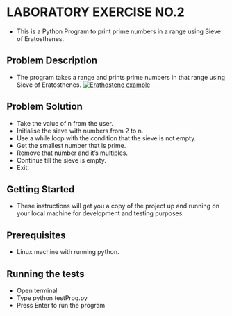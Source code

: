 # LABORATORY EXERCISE NO.2
* This is a Python Program to print prime numbers in a range using Sieve of Eratosthenes.

## Problem Description
* The program takes a range and prints prime numbers in that range using Sieve of
Eratosthenes.
[![Erathostene example](https://upload.wikimedia.org/wikipedia/commons/b/b9/Sieve_of_Eratosthenes_animation.gif)](https://en.wikipedia.org/wiki/Sieve_of_Eratosthenes)

## Problem Solution
* Take the value of n from the user.
* Initialise the sieve with numbers from 2 to n.
* Use a while loop with the condition that the sieve is not empty.
* Get the smallest number that is prime.
* Remove that number and it’s multiples.
* Continue till the sieve is empty.
* Exit.

## Getting Started
* These instructions will get you a copy of the project up and running on your local machine
for development and testing purposes.

## Prerequisites
* Linux machine with running python.

## Running the tests
* Open terminal
* Type python testProg.py
* Press Enter to run the program
